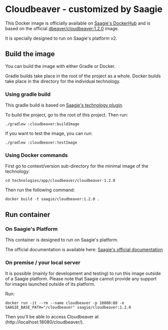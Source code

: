 # Cloudbeaver - customized by Saagie

This Docker image is officially available on [Saagie's DockerHub](https://hub.docker.com/r/saagie/cloudbeaver) and is based on the official [dbeaver/cloudbeaver:1.2.0](https://hub.docker.com/r/dbeaver/cloudbeaver/) image.

It is specially designed to run on Saagie's platform v2.

## Build the image

You can build the image with either Gradle or Docker.

Gradle builds take place in the root of the project as a whole.
Docker builds take place in the directory for the individual technology.

### Using gradle build 

This gradle build is based on [Saagie's technology plugin](https://github.com/saagie/technologies-plugin).

To build the project, go to the root of this project.
Then run:

```
./gradlew :cloudbeaver:buildImage
```

If you want to test the image, you can run:
```
./gradlew :cloudbeaver:testImage
```

### Using Docker commands

First go to context/version sub-directory for the minimal image of the technology:

```
cd technologies/app/cloudbeaver/cloudbeaver-1.2.0
```

Then run the following command:
```
docker build -t saagie/cloudbeaver:1.2.0 .
```
     
## Run container

### On Saagie's Platform 

This container is designed to run on Saagie's platform.

The official documentation is available here: [Saagie's official documentation](https://docs.saagie.io/product/latest/sdk/index.html)

### On premise / your local server

It is possible (mainly for development and testing) to run this image outside of a Saagie platform.
Please note that Saagie cannot provide any support for images launched outside of its platform.

Run: 

```
docker run -it --rm --name cloudbeaver -p 18080:80 -e SAAGIE_BASE_PATH="/cloudbeaver" saagie/cloudbeaver:1.2.0	
```

Then you'll be able to access Cloudbeaver at (http://localhost:18080/cloudbeaver/).

